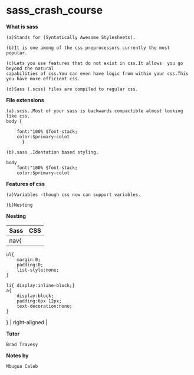 # sass_crash_course

**What is sass**

```
(a)Stands for (Syntatically Awesome Stylesheets).

(b)It is one among of the css preprocessors currently the most popular.

(c)Lets you use features that do not exist in css.It allows  you go beyond the natural
capabilities of css.You can even have logic from within your css.This you have more efficient css.

(d)Sass (.scss) files are compiled to regular css.

```

**File extensions**

```
(a).scss..Most of your sass is backwards compactible almost looking like css.
body {

    font:"100% $font-stack;
    color:$primary-colot
      }

(b).sass .Identation based styling.

body
    font:"100% $font-stack;
    color:$primary-colot

```

**Features of css**

```
(a)Variables -though css now can support variables.

(b)Nesting

```

**Nesting**

| Sass        |      CSS      |
| ------------- | :-----------: |
| nav{

    ul{
        margin:0;
        padding:0;
        list-style:none;
    }

    li{ display:inline-block;}
    a{
        display:block;
        padding:6px 12px;
        text-decoration:none;
    }

}    | right-aligned |



**Tutor**

```
Brad Travesy

```

**Notes by**

```
Mbugua Caleb

```
